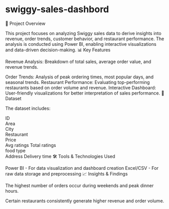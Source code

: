 # swiggy-sales-dashbord

📌 Project Overview

This project focuses on analyzing Swiggy sales data to derive insights into revenue, order trends, customer behavior, and restaurant performance. The analysis is conducted using Power BI, enabling interactive visualizations and data-driven decision-making.
📊 Key Features

Revenue Analysis: Breakdown of total sales, average order value, and revenue trends.

Order Trends: Analysis of peak ordering times, most popular days, and seasonal trends.
Restaurant Performance: Evaluating top-performing restaurants based on order volume and revenue.
Interactive Dashboard: User-friendly visualizations for better interpretation of sales performance.
📂 Dataset

The dataset includes:

ID	
Area	
City	
Restaurant	
Price	
Avg ratings	
Total ratings	
food type	
Address	
Delivery time
🛠️ Tools & Technologies Used

Power BI - For data visualization and dashboard creation
Excel/CSV - For raw data storage and preprocessing
📈 Insights & Findings

The highest number of orders occur during weekends and peak dinner hours.

Certain restaurants consistently generate higher revenue and order volume.
